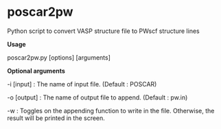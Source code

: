 # poscar2pw

Python script to convert VASP structure file to PWscf structure lines

**Usage**

poscar2pw.py [options] [arguments]

**Optional arguments**

-i [input] : The name of input file. (Default : POSCAR)

-o [output] : The name of output file to append. (Default : pw.in)

-w          : Toggles on the appending function to write in the file. Otherwise, the result will be printed in the screen. 
